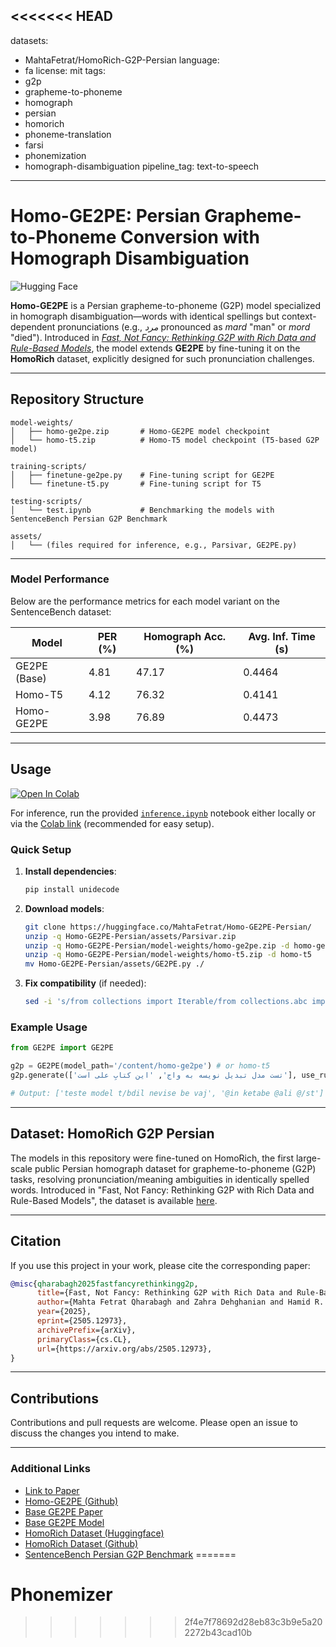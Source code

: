 <<<<<<< HEAD
---
datasets:
- MahtaFetrat/HomoRich-G2P-Persian
language:
- fa
license: mit
tags:
- g2p
- grapheme-to-phoneme
- homograph
- persian
- homorich
- phoneme-translation
- farsi
- phonemization
- homograph-disambiguation
pipeline_tag: text-to-speech
---

# Homo-GE2PE: Persian Grapheme-to-Phoneme Conversion with Homograph Disambiguation

![Hugging Face](https://img.shields.io/badge/Hugging%20Face-Model-orange)

**Homo-GE2PE** is a Persian grapheme-to-phoneme (G2P) model specialized in homograph disambiguation—words with identical spellings but context-dependent pronunciations (e.g., *مرد* pronounced as *mard* "man" or *mord* "died"). Introduced in *[Fast, Not Fancy: Rethinking G2P with Rich Data and Rule-Based Models](https://huggingface.co/papers/2505.12973)*, the model extends **GE2PE** by fine-tuning it on the **HomoRich** dataset, explicitly designed for such pronunciation challenges.  

---

## Repository Structure

```
model-weights/
│   ├── homo-ge2pe.zip       # Homo-GE2PE model checkpoint
│   └── homo-t5.zip          # Homo-T5 model checkpoint (T5-based G2P model)

training-scripts/
│   ├── finetune-ge2pe.py    # Fine-tuning script for GE2PE
│   └── finetune-t5.py       # Fine-tuning script for T5

testing-scripts/
│   └── test.ipynb           # Benchmarking the models with SentenceBench Persian G2P Benchmark

assets/
│   └── (files required for inference, e.g., Parsivar, GE2PE.py)

```

---

### Model Performance

Below are the performance metrics for each model variant on the SentenceBench dataset:

| Model        | PER (%) | Homograph Acc. (%) | Avg. Inf. Time (s) |
| ------------ | ------- | ------------------ | ------------------ |
| GE2PE (Base) | 4.81    | 47.17              | 0.4464             |
| Homo-T5      | 4.12    | 76.32              | 0.4141             |
| Homo-GE2PE   | 3.98    | 76.89              | 0.4473             |

---

## Usage  
[![Open In Colab](https://colab.research.google.com/assets/colab-badge.svg)](https://colab.research.google.com/drive/1Osue8HOgTGMZXIhpvCuiRyfuxpte1v0p?usp=sharing)  

For inference, run the provided [`inference.ipynb`](https://huggingface.co/MahtaFetrat/Homo-GE2PE-Persian/blob/main/Inference.ipynb) notebook either locally or via the [Colab link](https://colab.research.google.com/drive/1Osue8HOgTGMZXIhpvCuiRyfuxpte1v0p?usp=sharing) (recommended for easy setup).

### Quick Setup  
1. **Install dependencies**:  
   ```bash
   pip install unidecode
   ```  

2. **Download models**:  
   ```bash
   git clone https://huggingface.co/MahtaFetrat/Homo-GE2PE-Persian/
   unzip -q Homo-GE2PE-Persian/assets/Parsivar.zip
   unzip -q Homo-GE2PE-Persian/model-weights/homo-ge2pe.zip -d homo-ge2pe
   unzip -q Homo-GE2PE-Persian/model-weights/homo-t5.zip -d homo-t5
   mv Homo-GE2PE-Persian/assets/GE2PE.py ./
   ```  

3. **Fix compatibility** (if needed):  
   ```bash
   sed -i 's/from collections import Iterable/from collections.abc import Iterable/g' Parsivar/token_merger.py
   ```  

### Example Usage  
```python
from GE2PE import GE2PE

g2p = GE2PE(model_path='/content/homo-ge2pe') # or homo-t5
g2p.generate(['تست مدل تبدیل نویسه به واج', 'این کتابِ علی است'], use_rules=True)

# Output: ['teste model t/bdil nevise be vaj', '@in ketabe @ali @/st']
```

---

## Dataset: HomoRich G2P Persian

The models in this repository were fine-tuned on HomoRich, the first large-scale public Persian homograph dataset for grapheme-to-phoneme (G2P) tasks, resolving pronunciation/meaning ambiguities in identically spelled words. Introduced in "Fast, Not Fancy: Rethinking G2P with Rich Data and Rule-Based Models", the dataset is available [here](https://huggingface.co/datasets/MahtaFetrat/HomoRich).

---

## Citation

If you use this project in your work, please cite the corresponding paper:

```bibtex
@misc{qharabagh2025fastfancyrethinkingg2p,
      title={Fast, Not Fancy: Rethinking G2P with Rich Data and Rule-Based Models}, 
      author={Mahta Fetrat Qharabagh and Zahra Dehghanian and Hamid R. Rabiee},
      year={2025},
      eprint={2505.12973},
      archivePrefix={arXiv},
      primaryClass={cs.CL},
      url={https://arxiv.org/abs/2505.12973}, 
}
```

---

## Contributions

Contributions and pull requests are welcome. Please open an issue to discuss the changes you intend to make.

---

### Additional Links

* [Link to Paper](https://arxiv.org/abs/2505.12973)
* [Homo-GE2PE (Github)](https://github.com/MahtaFetrat/Homo-GE2PE-Persian/)
* [Base GE2PE Paper](https://aclanthology.org/2024.findings-emnlp.196/)
* [Base GE2PE Model](https://github.com/Sharif-SLPL/GE2PE)
* [HomoRich Dataset (Huggingface)](https://huggingface.co/datasets/MahtaFetrat/HomoRich-G2P-Persian)
* [HomoRich Dataset (Github)](https://github.com/MahtaFetrat/HomoRich-G2P-Persian)
* [SentenceBench Persian G2P Benchmark](https://huggingface.co/datasets/MahtaFetrat/SentenceBench)
=======
# Phonemizer
>>>>>>> 2f4e7f78692d28eb83c3b9e5a202272b43cad10b
